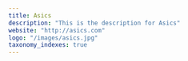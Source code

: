 ```yaml
---
title: Asics
description: "This is the description for Asics"
website: "http://asics.com"
logo: "/images/asics.jpg"
taxonomy_indexes: true
---
```


